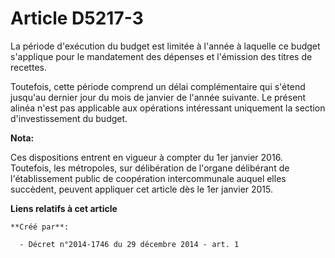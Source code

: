 # Article D5217-3

La période d'exécution du budget est limitée à l'année à laquelle ce budget s'applique pour le mandatement des dépenses et
l'émission des titres de recettes. 

Toutefois, cette période comprend un délai complémentaire qui s'étend jusqu'au dernier jour du mois de janvier de l'année
suivante. Le présent alinéa n'est pas applicable aux opérations intéressant uniquement la section d'investissement du budget.

**Nota:**

Ces dispositions entrent en vigueur à compter du 1er janvier 2016. Toutefois, les métropoles, sur délibération de l'organe
délibérant de l'établissement public de coopération intercommunale auquel elles succèdent, peuvent appliquer cet article dès
le 1er janvier 2015.

**Liens relatifs à cet article**

	**Créé par**:

	  - Décret n°2014-1746 du 29 décembre 2014 - art. 1
